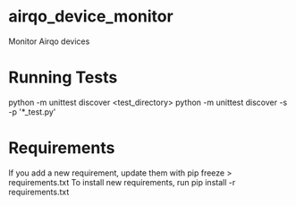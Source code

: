 # airqo_device_monitor
Monitor Airqo devices

# Running Tests
python -m unittest discover <test_directory>
python -m unittest discover -s <directory> -p '*_test.py'

# Requirements
If you add a new requirement, update them with pip freeze > requirements.txt
To install new requirements, run pip install -r requirements.txt
